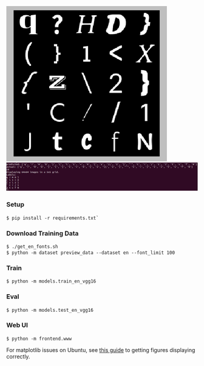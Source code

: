 ![Sample training data](screenshots/en_fonts_preview.png)
![VGG16-based model results](screenshots/en_fonts_results.png)

### Setup

```
$ pip install -r requirements.txt`
```

### Download Training Data

```
$ ./get_en_fonts.sh
$ python -m dataset preview_data --dataset en --font_limit 100
```

### Train

```
$ python -m models.train_en_vgg16
```

### Eval

```
$ python -m models.test_en_vgg16
```

### Web UI

```
$ python -m frontend.www
```

For matplotlib issues on Ubuntu, see [this guide](http://www.pyimagesearch.com/2015/08/24/resolved-matplotlib-figures-not-showing-up-or-displaying/)
to getting figures displaying correctly.

